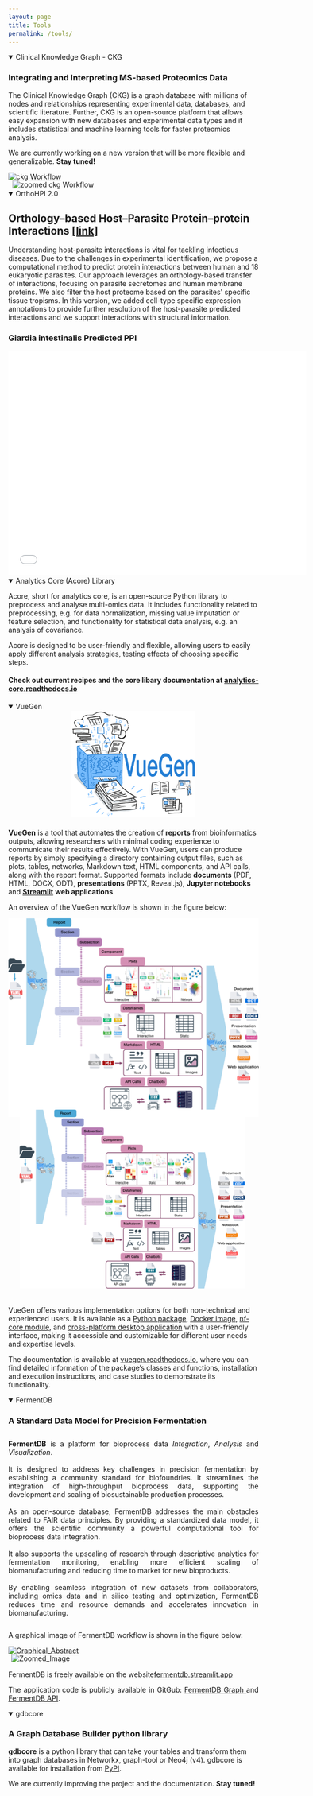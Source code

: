 ```yaml
---
layout: page
title: Tools
permalink: /tools/
---
```


<details open>
  <summary>Clinical Knowledge Graph - CKG</summary>
  <h3>Integrating and Interpreting MS-based Proteomics Data</h3>
  <p>The Clinical Knowledge Graph (CKG) is a graph database with millions of nodes and relationships representing experimental data, databases, and scientific literature. Further, CKG is an open-source platform that allows easy expansion with new databases and experimental data types and it includes statistical and machine learning tools for faster proteomics analysis.</p>
  <p>We are currently working on a new version that will be more flexible and generalizable. <b>Stay tuned!</b></p>
  <a href="#zoom-ckg-workflow">
    <img src="{{ site.baseurl }}/public/ckg.jpeg"
        alt="ckg Workflow"
        style="cursor: zoom-in; max-width: 100%;">
  </a>
  <!-- Zoom overlay -->
  <div id="zoom-ckg-workflow" class="zoom-overlay">
    <a href="#ckg-workflow" style="text-decoration: none;">
      <img src="{{ site.baseurl }}/public/ckg.jpeg"
          alt="zoomed ckg Workflow"
          style="max-width: 90%; max-height: 90%; cursor: zoom-out;
                  transform: translate(5%, -5%);">
    </a>
  </div>
</details>


<details open>
  <summary>OrthoHPI 2.0</summary>
  <h2>Orthology–based Host–Parasite Protein–protein Interactions <a href="https://orthohpi.streamlit.app/">[link]</a></h2>
  <p>Understanding host-parasite interactions is vital for tackling infectious diseases. Due to the challenges in experimental identification, we propose a computational method to predict protein interactions between human and 18 eukaryotic parasites. Our approach leverages an orthology-based transfer of interactions, focusing on parasite secretomes and human membrane proteins. We also filter the host proteome based on the parasites' specific tissue tropisms. In this version, we added  cell-type specific expression annotations to provide further resolution of the host-parasite predicted interactions and we support interactions with structural information.</p>
  <h3>Giardia intestinalis Predicted PPI</h3>
  <iframe src="{{ site.baseurl }}/public/Gi_network.html" width="600" height="450" style="border:0;"></iframe>
</details>


<details open>
  <summary>Analytics Core (Acore) Library</summary>  
  <p>Acore, short for analytics core, is an open-source Python library to preprocess and analyse multi-omics data. It includes functionality related to preprocessing, e.g. for data normalization, missing value imputation or feature selection, and functionality for statistical data analysis, e.g. an analysis of covariance.</p> 
  <p>Acore is designed to be user-friendly and flexible, allowing users to easily apply different analysis strategies, testing effects of choosing specific steps.</p>
  <h4>Check out current recipes and the core libary documentation at <a href="https://analytics-core.readthedocs.io/">analytics-core.readthedocs.io</a></h4>
</details>


<details open>
  <summary>VueGen</summary>  
  <div style="text-align: center; margin-bottom: 20px;">
    <a href="https://github.com/Multiomics-Analytics-Group/vuegen" target="_blank">
      <img src="https://raw.githubusercontent.com/Multiomics-Analytics-Group/vuegen/main/docs/images/vuegen_logo.svg" alt="VueGen" width="250px">
    </a>
  </div>
  <p><b>VueGen</b> is a tool that automates the creation of <b>reports</b> from bioinformatics outputs, allowing researchers with minimal coding experience to communicate their results effectively. With VueGen, users can produce reports by simply specifying a directory containing output files, such as plots, tables, networks, Markdown text, HTML components, and API calls, along with the report format. Supported formats include <b>documents</b> (PDF, HTML, DOCX, ODT), <b>presentations</b> (PPTX, Reveal.js), <b>Jupyter notebooks</b> and <a href="https://streamlit.io/"><b>Streamlit</b></a> <b>web applications</b>.</p>
  <p>An overview of the VueGen workflow is shown in the figure below:</p>
  <a href="#zoom-vuegen-workflow">
    <img src="https://raw.githubusercontent.com/Multiomics-Analytics-Group/vuegen/main/docs/images/vuegen_graph_abstract.png"
        alt="VueGen Workflow"
        style="cursor: zoom-in; max-width: 100%;">
  </a>
  <!-- Zoom overlay -->
  <div id="zoom-vuegen-workflow" class="zoom-overlay">
    <a href="#vuegen-workflow" style="text-decoration: none;">
      <img src="https://raw.githubusercontent.com/Multiomics-Analytics-Group/vuegen/main/docs/images/vuegen_graph_abstract.png"
          alt="Zoomed_VueGen Workflow"
          style="max-width: 90%; max-height: 90%; cursor: zoom-out;
                  transform: translate(5%, -5%);">
    </a>
  </div>
  <p>VueGen offers various implementation options for both non-technical and experienced users. It is available as a <a href="https://pypi.org/project/vuegen/">Python package</a>, <a href="https://quay.io/repository/dtu_biosustain_dsp/vuegen">Docker image</a>, <a href="https://github.com/Multiomics-Analytics-Group/nf-vuegen/">nf-core module</a>, and <a href="https://github.com/Multiomics-Analytics-Group/vuegen/releases/tag/v0.3.2">cross-platform desktop application</a> with a user-friendly interface, making it accessible and customizable for different user needs and expertise levels.</p>
  <p>The documentation is available at <a href="https://vuegen.readthedocs.io/">vuegen.readthedocs.io</a>, where you can find detailed information of the package’s classes and functions, installation and execution instructions, and case studies to demonstrate its functionality.</p>
</details>


<details open>
  <summary>FermentDB</summary>
  <h3>A Standard Data Model for Precision Fermentation</h3>
  <div style="text-align: justify; margin: 2em 0;">
  <b>FermentDB</b> is a platform for bioprocess data <i>Integration</i>, <i>Analysis</i> and <i>Visualization</i>.<br><br>
    It is designed to address key challenges in precision fermentation by establishing a community standard for biofoundries. It streamlines the integration of high-throughput bioprocess data, supporting the development and scaling of biosustainable production processes.<br><br>
    As an open-source database, FermentDB addresses the main obstacles related to FAIR data principles. By providing a standardized data model, it offers the scientific community a powerful computational tool for bioprocess data integration.<br><br>
    It also supports the upscaling of research through descriptive analytics for fermentation monitoring, enabling more efficient scaling of biomanufacturing and reducing time to market for new bioproducts.<br><br> 
    By enabling seamless integration of new datasets from collaborators, including omics data and in silico testing and optimization, FermentDB reduces time and resource demands and accelerates innovation in biomanufacturing.
  </div>
  <p>A graphical image of FermentDB workflow is shown in the figure below:</p>
  <a href="#zoom-fermentdb-workflow">
    <img src="{{ site.baseurl }}/public/assets/graphical_abst_fermentDB.png"
        alt="Graphical_Abstract"
        style="cursor: zoom-in; max-width: 100%;">
  </a>
  <!-- Zoom overlay -->
  <div id="zoom-fermentdb-workflow" class="zoom-overlay">
    <a href="#fermentdb-workflow" style="text-decoration: none;">
      <img src="{{ site.baseurl }}/public/assets/graphical_abst_fermentDB.png"
          alt="Zoomed_Image"
          style="max-width: 90%; max-height: 90%; cursor: zoom-out;
                  transform: translate(5%, -5%);">
    </a>
  </div>
  <p>FermentDB is freely available on the website<a href="fermentdb.streamlit.app">fermentdb.streamlit.app</a></p>
  <p style="text-align: justify;">The application code is publicly  available in GitGub: <a href="https://github.com/Multiomics-Analytics-Group/FermentDB"> FermentDB Graph </a> and <a href="https://github.com/Multiomics-Analytics-Group/fermentdb_api"> FermentDB API</a>.</p>
</details>


<details open>
  <summary>gdbcore</summary>
  <h3>A Graph Database Builder python library</h3>
  <p><b>gdbcore</b> is a python library that can take your tables and transform them into graph databases in Networkx, graph-tool or Neo4j (v4). gdbcore is available for installation from <a href="https://pypi.org/project/gdbcore/">PyPI</a>.</p>
  <p>We are currently improving the project and the documentation. <b>Stay tuned!</b></p>
</details>


<!-- <details open>
  <summary>Additional Tool (Template)</summary>  

  <img src="url or path to img" width="10%" alt="example icon">

  <p>Paragraph of text inside</p>

  <h2>This is a subheader in the collapsable section.</h2>

  <p>More text here if you want</p>

</details> -->
